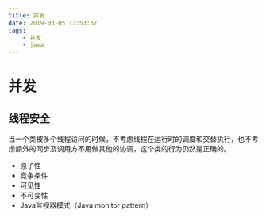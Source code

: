 ```yaml
---
title: 并发
date: 2019-03-05 13:53:37 
tags: 
    - 并发
    - java
---
```

# 并发

## 线程安全

当一个类被多个线程访问的时候，不考虑线程在运行时的调度和交替执行，也不考虑额外的同步及调用方不用做其他的协调，这个类的行为仍然是正确的。

- 原子性
- 竞争条件
- 可见性
- 不可变性
- Java监视器模式（Java monitor pattern）
